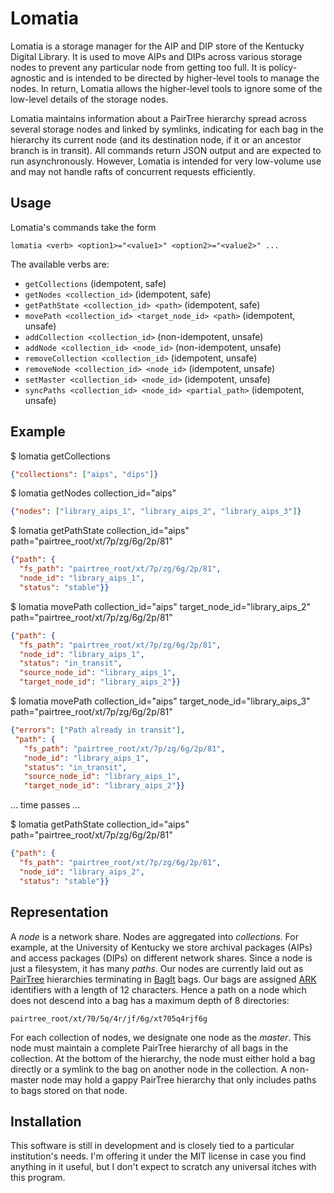 Lomatia
=======

Lomatia is a storage manager for the AIP and DIP store of the
Kentucky Digital Library.  It is used to move AIPs and DIPs
across various storage nodes to prevent any particular node
from getting too full.  It is policy-agnostic and is intended
to be directed by higher-level tools to manage the nodes.  In
return, Lomatia allows the higher-level tools to ignore some
of the low-level details of the storage nodes.

Lomatia maintains information about a PairTree hierarchy spread
across several storage nodes and linked by symlinks, indicating 
for each bag in the hierarchy its current node (and its destination
node, if it or an ancestor branch is in transit).  All commands
return JSON output and are expected to run asynchronously. 
However, Lomatia is intended for very low-volume use and may not
handle rafts of concurrent requests efficiently.

Usage
-----

Lomatia's commands take the form

```
lomatia <verb> <option1>="<value1>" <option2>="<value2>" ...
```

The available verbs are:

* `getCollections` (idempotent, safe)
* `getNodes <collection_id>` (idempotent, safe)
* `getPathState <collection_id> <path>` (idempotent, safe)
* `movePath <collection_id> <target_node_id> <path>` (idempotent, unsafe)
* `addCollection <collection_id>` (non-idempotent, unsafe)
* `addNode <collection_id> <node_id>` (non-idempotent, unsafe)
* `removeCollection <collection_id>` (idempotent, unsafe)
* `removeNode <collection_id> <node_id>` (idempotent, unsafe)
* `setMaster <collection_id> <node_id>` (idempotent, unsafe)
* `syncPaths <collection_id> <node_id> <partial_path>` (idempotent, unsafe)

Example
-------

$ lomatia getCollections
```json
{"collections": ["aips", "dips"]}
```

$ lomatia getNodes collection_id="aips"
```json
{"nodes": ["library_aips_1", "library_aips_2", "library_aips_3"]}
```

$ lomatia getPathState collection_id="aips" path="pairtree_root/xt/7p/zg/6g/2p/81"
```json
{"path": {
  "fs_path": "pairtree_root/xt/7p/zg/6g/2p/81", 
  "node_id": "library_aips_1", 
  "status": "stable"}}
```

$ lomatia movePath collection_id="aips" target_node_id="library_aips_2" path="pairtree_root/xt/7p/zg/6g/2p/81"
```json
{"path": {
  "fs_path": "pairtree_root/xt/7p/zg/6g/2p/81", 
  "node_id": "library_aips_1", 
  "status": "in_transit", 
  "source_node_id": "library_aips_1", 
  "target_node_id": "library_aips_2"}}
```

$ lomatia movePath collection_id="aips" target_node_id="library_aips_3" path="pairtree_root/xt/7p/zg/6g/2p/81"
```json
{"errors": ["Path already in transit"], 
 "path": {
   "fs_path": "pairtree_root/xt/7p/zg/6g/2p/81", 
   "node_id": "library_aips_1", 
   "status": "in_transit", 
   "source_node_id": "library_aips_1", 
   "target_node_id": "library_aips_2"}}
```

... time passes ...

$ lomatia getPathState collection_id="aips" path="pairtree_root/xt/7p/zg/6g/2p/81"
```json
{"path": {
  "fs_path": "pairtree_root/xt/7p/zg/6g/2p/81", 
  "node_id": "library_aips_2", 
  "status": "stable"}}
```

Representation
--------------

A _node_ is a network share.  Nodes are aggregated into _collections_.  For example, at
the University of Kentucky we store archival packages (AIPs) and access packages (DIPs) on 
different network shares.  Since a node is just a filesystem, it has many _paths_.  Our nodes are
currently laid out as [PairTree](https://wiki.ucop.edu/display/Curation/PairTree) hierarchies
terminating in [BagIt](https://wiki.ucop.edu/display/Curation/BagIt) bags.  Our bags are assigned
[ARK](https://wiki.ucop.edu/display/Curation/ARK) identifiers with a length of 12 characters.
Hence a path on a node which does not descend into a bag has a maximum depth of 8 directories:

```
pairtree_root/xt/70/5q/4r/jf/6g/xt705q4rjf6g
```

For each collection of nodes, we designate one node as the _master_.  This node must maintain a
complete PairTree hierarchy of all bags in the collection.  At the bottom of the hierarchy, the node 
must either hold a bag directly or a symlink to the bag on another node in the collection.  A non-master
node may hold a gappy PairTree hierarchy that only includes paths to bags stored on that node.

Installation
------------

This software is still in development and is closely tied to a particular institution's needs.
I'm offering it under the MIT license in case you find anything in it useful, but I don't expect
to scratch any universal itches with this program.
